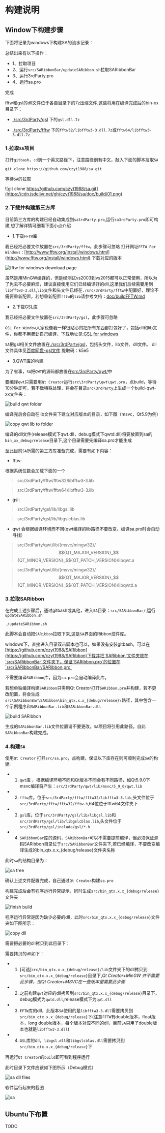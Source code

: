 # 构建说明 

## Window下构建步骤

下面将记录为windows下构建SA的流水记录：

总结出来有以下操作：
- 1、拉取项目
- 2、运行`src/SARibbonBar/updateSARibbon.sh`拉取SARibbonBar
- 3、运行3rdParty.pro
- 4、运行sa.pro

完成

fftw和gsl的dll文件位于各自目录下的7z压缩文件,这些将用在编译完成后的bin-xx目录下：

- [./src/3rdParty/gsl](https://github.com/czyt1988/sa/tree/master/src/3rdParty/gsl) 下的`gsl.dll.7z`

- [./src/3rdParty/fftw](https://github.com/czyt1988/sa/tree/master/src/3rdParty/fftw) 下的`fftw32/libfftw3-3.dll.7z`或`fftw64/libfftw3-3.dll.7z`

### 1.拉取`SA`项目

打开`gitbash`，`cd`到一个英文路径下，注意路径别有中文，敲入下面的脚本拉取`SA`

```shell
git clone https://github.com/czyt1988/sa.git
```
等待`SA`的拉取

![git clone https://github.com/czyt1988/sa.git](https://cdn.jsdelivr.net/gh/czyt1988/sa/doc/build/01.png)

### 2.下载并构建第三方库

目前第三方库的构建已经自动集成到`sa3rdParty.pro`,运行`sa3rdParty.pro`即可构建,想了解详情可细看下面小点介绍

- 1.下载`FFTW`库

我已经把必要文件放置在`src/3rdParty/fftw`，此步骤可忽略
打开网址`FFTW For Windows` : [http://www.fftw.org/install/windows.html](http://www.fftw.org/install/windows.html)
下载对应的版本

![fftw for windows download page](https://cdn.jsdelivr.net/gh/czyt1988/sa/doc/build/02.png)

虽然是用MinGW编译的，但是经测试vs2003到vs2015都可以正常使用，所以为了免去不必要麻烦，建议直接使用它们已经编译好的dll,这里我们后续需要用到`libfftw3-3.dll`,`lib`文件和头文件已经在`./src/3rdParty/fftw`中配置好，理论不需要重新配置，若想重新配置`fftw`的`lib`请参考文档：[doc/buildFFTW.md](https://github.com/czyt1988/sa/tree/master/doc/buildFFTW.md)

- 2.下载GSL库

我已经把必要文件放置在`src/3rdParty/gsl`，此步骤可忽略

`GSL For Window`人家也像我一样很贴心的把所有东西都打包好了，包括dll和lib文件，你都不用费劲自己编译，下载地址见:[GSL for windows](http://gnuwin32.sourceforge.net/packages/gsl.htm)

`SA`把gsl相关文件放置在[./src/3rdParty/gsl](https://github.com/czyt1988/sa/tree/master/src/3rdParty/gsl)，包括头文件，lib文件，dll文件。
dll文件具体见[百度网盘-gsl文件](https://pan.baidu.com/s/1Y1xKO9eJELbFf8RtFafVgQ) 提取码：k5e5

- 3.QWT库的构建

为了省事，`SA`把`QWT`的源码都放置在[src/3rdParty/qwt/](https://github.com/czyt1988/sa/tree/master/src/3rdParty/qwt)中

要编译`qwt`只需要用`Qt Creator`运行`src\3rdParty\qwt\qwt.pro`，点build，等待10分钟即可，若不做特殊处理，将会在目录`src\3rdParty`上生成一个build-qwt-xx文件夹：

![build qwt folder](https://cdn.jsdelivr.net/gh/czyt1988/sa/doc/build/03.png)

编译完后会自动在lib文件夹下建立对应版本的目录，如下图（msvc，Qt5.9为例）

![copy qwt lib to folder](https://cdn.jsdelivr.net/gh/czyt1988/sa/doc/build/04.png)

编译的dll文件(release模式下qwt.dll，debug模式下qwtd.dll)将要放置到sa的`bin_xx_debug/release`目录下,这个目录需要先编译sa.pro才能生成

至此目前`SA`所需的第三方库准备完成，需要有如下内容：

- fftw:

根据系统位数会加载下面的一个

> src/3rdParty/fftw/fftw32/libfftw3-3.lib

> src/3rdParty/fftw/fftw64/libfftw3-3.lib

- gsl:

> src/3rdParty/gsl/lib/libgsl.lib

> src/3rdParty/gsl/lib/libgslcblas.lib

- qwt 会根据编译环境而不同(qwt编译的lib路径不要改变，编译sa.pro时会自动寻找)

> src/3rdParty/qwt/lib/{msvc/mingw32}/$${QT_MAJOR_VERSION}_$${QT_MINOR_VERSION}_$${QT_PATCH_VERSION}/libqwt.a 

> src/3rdParty/qwt/lib/{msvc/mingw32}/$${QT_MAJOR_VERSION}_$${QT_MINOR_VERSION}_$${QT_PATCH_VERSION}/libqwtd.a

### 3.拉取SARibbon

在完成上述步骤后，通过gitbash或其他，进入`SA`目录：`src/SARibbonBar/`,运行`updateSARibbon.sh`

```shell
./updateSARibbon.sh
```

此脚本会自动把`SARibbon`拉取下来,这是`SA`界面的Ribbon控件库。

windows下，直接进入目录双击脚本也可以，如果没有安装gitbash，可以在[https://github.com/czyt1988/SARibbon](https://github.com/czyt1988/SARibbon)下载并把`SARibbon`文件夹放在`src/SARibbonBar`文件夹下，保证`SARibbon.pro`的位置在`src/SARibbonBar/SARibbon.pro`

不需要编译`SARibbon`库，因为`sa.pro`会自动编译此库。

若想单独编译构建`SARibbon`只需用Qt Creator打开`SARibbon.pro`并构建，若不更改配置，将会生成`src\SARibbonBar\SARibbon\bin_qtx.x.x_{debug/release}\`路径，其中包含一个示例程序和`SARibbonBar.lib`和`SARibbonBar.dll`

![build SARibbon](https://cdn.jsdelivr.net/gh/czyt1988/sa/doc/build/05.png)

生成的`SARibbonBar.lib`文件位置请不要更改，`SA`项目将引用此路径。自此`SARibbonBar`构建完成。

### 4.构建`SA`

使用`Qt Creator` 打开`src/sa.pro`，点构建，保证以下库存在则可顺利完成`SA`的构建:

- 1. `qwt`库 ，根据编译环境不同和Qt版本不同会有不同路径，如Qt5.9.0下msvc编译将产生：`src/3rdParty/qwt/lib/msvc/5_9_0/qwt.lib`

- 2. `fftw`库，位于`src/3rdParty/fftw/fftw32/libfftw3-3.lib`,头文件位于`src/3rdParty/fftw/fftw32/fftw.h`,64位位于fftw64文件夹下

- 3. `gsl`库，位于`src/3rdParty/gsl/lib/libgsl.lib`和`src/3rdParty/gsl/lib/libgslcblas.lib`,头文件位于`src/3rdParty/gsl/include/gsl/*.h`

- 4. `SARibbonBar`库的源码，`SARibbonBar`可以不需要提前编译，但必须保证源码SARibbon目录位于`src/SARibbonBar`文件夹下,若已经编译，不要改变编译生成的bin_qtx.x.x_{debug/release}文件夹名称

此时`sa`的结构目录为：

![sa tree](https://cdn.jsdelivr.net/gh/czyt1988/sa/doc/build/06.png)

确认上述文件配置完成，自己通过`Qt Creator`构建`sa.pro`

构建完成后会有程序运行异常提示，同时生成`src/bin_qtx.x.x_{debug/release}`文件夹


![finish build](https://cdn.jsdelivr.net/gh/czyt1988/sa/doc/build/07.png)

程序运行异常是因为缺少必要的dll，此时`src/bin_qtx.x.x_{debug/release}`文件夹如下图所示：

![copy dll](https://cdn.jsdelivr.net/gh/czyt1988/sa/doc/build/08.png)

需要把必要的dll拷贝到此目录下：

需要拷贝的dll如下：

- 1. [可选]`src/bin_qtx.x.x_{debug/release}/lib`文件夹下的dll拷贝到`src/bin_qtx.x.x_{debug/release}`目录下,*Qt Creator+MinGW 并不需要此步骤，但Qt Creator+MSVC在一些版本里需要此步骤*

- 2. 之前构建`qwt`对应的dll拷贝到`src/bin_qtx.x.x_{debug/release}`目录下，debug模式为`qwtd.dll`,release模式下为`qwt.dll`

- 3. `FFTW`库的dll，此版本`SA`使用的是`libfftw3-3.dll`需要拷贝到`src/bin_qtx.x.x_{debug/release}`下(注意`FFTW`有double版本，float版本，long double版本，每个版本对应不同的dll，目前`SA`只用了double版本也就是`libfftw3-3.dll`)

- 4. `GSL`库的dll，`libgsl.dll`和`libgslcblas.dll`需要拷贝到`src/bin_qtx.x.x_{debug/release}`下

再运行`Qt Creator`的`build`即可看到程序运行

此时目录下文件应该如下图所示（Debug模式）

![sa dll files](https://cdn.jsdelivr.net/gh/czyt1988/sa/doc/build/09.png)

软件运行起来的截图

![sa ](https://cdn.jsdelivr.net/gh/czyt1988/sa/doc/build/ui.png)


## Ubuntu下布置

TODO
